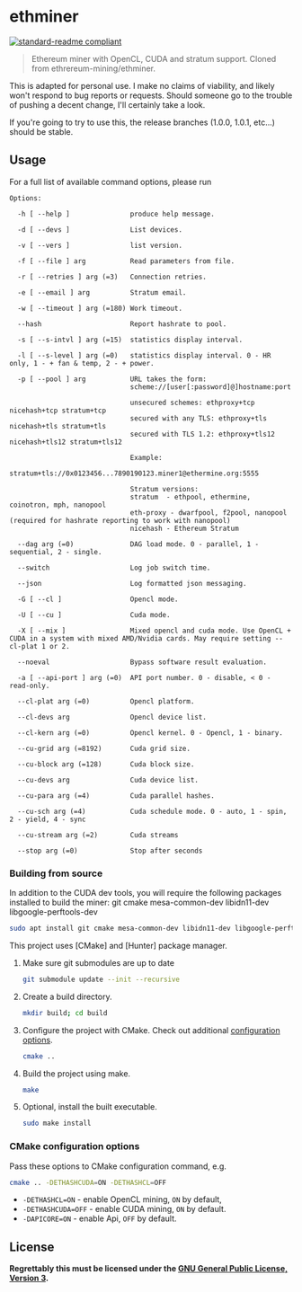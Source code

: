 # ethminer

[![standard-readme compliant](https://img.shields.io/badge/readme%20style-standard-brightgreen.svg)](https://github.com/RichardLitt/standard-readme)

> Ethereum miner with OpenCL, CUDA and stratum support. Cloned from ethrereum-mining/ethminer.

This is adapted for personal use. I make no claims of viability, and likely won't respond to bug reports or requests. Should
someone go to the trouble of pushing a decent change, I'll certainly take a look.

If you're going to try to use this, the release branches (1.0.0, 1.0.1, etc...) should be stable.

## Usage

For a full list of available command options, please run

```
Options:

  -h [ --help ]               produce help message.
                              
  -d [ --devs ]               List devices.
                              
  -v [ --vers ]               list version.
                              
  -f [ --file ] arg           Read parameters from file.
                              
  -r [ --retries ] arg (=3)   Connection retries.
                              
  -e [ --email ] arg          Stratum email.
                              
  -w [ --timeout ] arg (=180) Work timeout.
                              
  --hash                      Report hashrate to pool.
                              
  -s [ --s-intvl ] arg (=15)  statistics display interval.
                              
  -l [ --s-level ] arg (=0)   statistics display interval. 0 - HR only, 1 - + fan & temp, 2 - + power.
                              
  -p [ --pool ] arg           URL takes the form:
                              scheme://[user[:password]@]hostname:port
                              
                              unsecured schemes: ethproxy+tcp nicehash+tcp stratum+tcp
                              secured with any TLS: ethproxy+tls nicehash+tls stratum+tls
                              secured with TLS 1.2: ethproxy+tls12 nicehash+tls12 stratum+tls12
                              
                              Example:
                              stratum+tls://0x0123456...7890190123.miner1@ethermine.org:5555
                              
                              Stratum versions:
                              stratum  - ethpool, ethermine, coinotron, mph, nanopool
                              eth-proxy - dwarfpool, f2pool, nanopool (required for hashrate reporting to work with nanopool)
                              nicehash - Ethereum Stratum
                              
  --dag arg (=0)              DAG load mode. 0 - parallel, 1 - sequential, 2 - single.
                              
  --switch                    Log job switch time.
                              
  --json                      Log formatted json messaging.
                              
  -G [ --cl ]                 Opencl mode.
                              
  -U [ --cu ]                 Cuda mode.
                              
  -X [ --mix ]                Mixed opencl and cuda mode. Use OpenCL + CUDA in a system with mixed AMD/Nvidia cards. May require setting --cl-plat 1 or 2.
                              
  --noeval                    Bypass software result evaluation.
                              
  -a [ --api-port ] arg (=0)  API port number. 0 - disable, < 0 - read-only.
                              
  --cl-plat arg (=0)          Opencl platform.
                              
  --cl-devs arg               Opencl device list.
                              
  --cl-kern arg (=0)          Opencl kernel. 0 - Opencl, 1 - binary.
                              
  --cu-grid arg (=8192)       Cuda grid size.
                              
  --cu-block arg (=128)       Cuda block size.
                              
  --cu-devs arg               Cuda device list.
                              
  --cu-para arg (=4)          Cuda parallel hashes.
                              
  --cu-sch arg (=4)           Cuda schedule mode. 0 - auto, 1 - spin, 2 - yield, 4 - sync
                              
  --cu-stream arg (=2)        Cuda streams
                              
  --stop arg (=0)             Stop after seconds

```

### Building from source

In addition to the CUDA dev tools, you will require the following packages installed to build the miner: git cmake mesa-common-dev libidn11-dev libgoogle-perftools-dev


   ```sh
   sudo apt install git cmake mesa-common-dev libidn11-dev libgoogle-perftools-dev
   ```

This project uses [CMake] and [Hunter] package manager.

1. Make sure git submodules are up to date

   ```sh
   git submodule update --init --recursive
   ```

2. Create a build directory.

   ```sh
   mkdir build; cd build
   ```

3. Configure the project with CMake. Check out additional
   [configuration options](#cmake-configuration-options).

   ```sh
   cmake ..
   ```

4. Build the project using make.

   ```sh
   make
   ```

5. Optional, install the built executable.

   ```sh
   sudo make install
   ```

### CMake configuration options

Pass these options to CMake configuration command, e.g.

```sh
cmake .. -DETHASHCUDA=ON -DETHASHCL=OFF
```

- `-DETHASHCL=ON` - enable OpenCL mining, `ON` by default,
- `-DETHASHCUDA=OFF` - enable CUDA mining, `ON` by default.
- `-DAPICORE=ON` - enable Api, `OFF` by default.


## License

__Regrettably this must be licensed under the [GNU General Public License, Version 3](LICENSE.md).__

